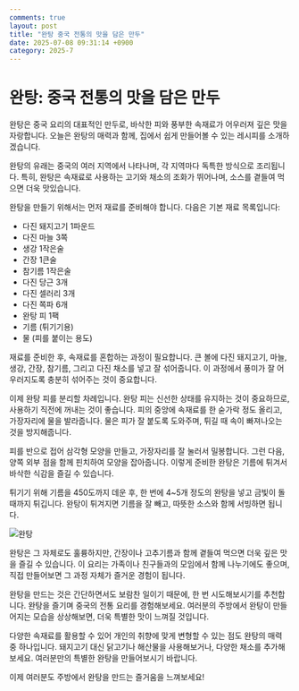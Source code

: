 ```yaml
---
comments: true
layout: post
title: "완탕 중국 전통의 맛을 담은 만두"
date: 2025-07-08 09:31:14 +0900
category: 2025-7
---
```


# 완탕: 중국 전통의 맛을 담은 만두

완탕은 중국 요리의 대표적인 만두로, 바삭한 피와 풍부한 속재료가 어우러져 깊은 맛을 자랑합니다. 오늘은 완탕의 매력과 함께, 집에서 쉽게 만들어볼 수 있는 레시피를 소개하겠습니다. 

완탕의 유래는 중국의 여러 지역에서 나타나며, 각 지역마다 독특한 방식으로 조리됩니다. 특히, 완탕은 속재료로 사용하는 고기와 채소의 조화가 뛰어나며, 소스를 곁들여 먹으면 더욱 맛있습니다. 

완탕을 만들기 위해서는 먼저 재료를 준비해야 합니다. 다음은 기본 재료 목록입니다:

- 다진 돼지고기 1파운드
- 다진 마늘 3쪽
- 생강 1작은술
- 간장 1큰술
- 참기름 1작은술
- 다진 당근 3개
- 다진 셀러리 3개
- 다진 쪽파 6개
- 완탕 피 1팩
- 기름 (튀기기용)
- 물 (피를 붙이는 용도)

재료를 준비한 후, 속재료를 혼합하는 과정이 필요합니다. 큰 볼에 다진 돼지고기, 마늘, 생강, 간장, 참기름, 그리고 다진 채소를 넣고 잘 섞어줍니다. 이 과정에서 풍미가 잘 어우러지도록 충분히 섞어주는 것이 중요합니다. 

이제 완탕 피를 분리할 차례입니다. 완탕 피는 신선한 상태를 유지하는 것이 중요하므로, 사용하기 직전에 꺼내는 것이 좋습니다. 피의 중앙에 속재료를 한 숟가락 정도 올리고, 가장자리에 물을 발라줍니다. 물은 피가 잘 붙도록 도와주며, 튀길 때 속이 빠져나오는 것을 방지해줍니다. 

피를 반으로 접어 삼각형 모양을 만들고, 가장자리를 잘 눌러서 밀봉합니다. 그런 다음, 양쪽 외부 점을 함께 핀치하여 모양을 잡아줍니다. 이렇게 준비한 완탕은 기름에 튀겨서 바삭한 식감을 즐길 수 있습니다. 

튀기기 위해 기름을 450도까지 데운 후, 한 번에 4~5개 정도의 완탕을 넣고 금빛이 돌 때까지 튀깁니다. 완탕이 튀겨지면 기름을 잘 빼고, 따뜻한 소스와 함께 서빙하면 됩니다. 

![완탕](https://www.themealdb.com/images/media/meals/1525876468.jpg)

완탕은 그 자체로도 훌륭하지만, 간장이나 고추기름과 함께 곁들여 먹으면 더욱 깊은 맛을 즐길 수 있습니다. 이 요리는 가족이나 친구들과의 모임에서 함께 나누기에도 좋으며, 직접 만들어보면 그 과정 자체가 즐거운 경험이 됩니다. 

완탕을 만드는 것은 간단하면서도 보람찬 일이기 때문에, 한 번 시도해보시기를 추천합니다. 완탕을 즐기며 중국의 전통 요리를 경험해보세요. 여러분의 주방에서 완탕이 만들어지는 모습을 상상해보면, 더욱 특별한 맛이 느껴질 것입니다. 

다양한 속재료를 활용할 수 있어 개인의 취향에 맞게 변형할 수 있는 점도 완탕의 매력 중 하나입니다. 돼지고기 대신 닭고기나 해산물을 사용해보거나, 다양한 채소를 추가해보세요. 여러분만의 특별한 완탕을 만들어보시기 바랍니다. 

이제 여러분도 주방에서 완탕을 만드는 즐거움을 느껴보세요!